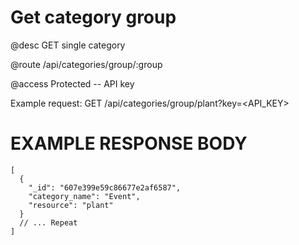 # Get category group
@desc GET single category

@route /api/categories/group/:group

@access Protected -- API key

Example request: GET /api/categories/group/plant?key=<API_KEY>

# EXAMPLE RESPONSE BODY
```
[
  {
    "_id": "607e399e59c86677e2af6587",
    "category_name": "Event",
    "resource": "plant"
  }
  // ... Repeat
]
```
